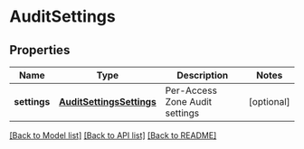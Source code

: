 # AuditSettings

## Properties
Name | Type | Description | Notes
------------ | ------------- | ------------- | -------------
**settings** | [**AuditSettingsSettings**](AuditSettingsSettings.md) | Per-Access Zone Audit settings | [optional] 

[[Back to Model list]](../README.md#documentation-for-models) [[Back to API list]](../README.md#documentation-for-api-endpoints) [[Back to README]](../README.md)


